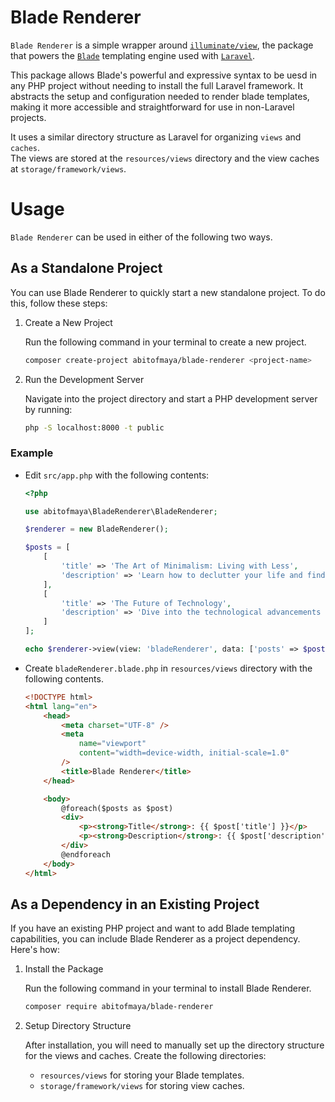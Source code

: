 # Blade Renderer

`Blade Renderer` is a simple wrapper around [`illuminate/view`](https://github.com/illuminate/view), the package that powers the [`Blade`](https://laravel.com/docs/master/blade) templating engine used with [`Laravel`](https://laravel.com/docs/master).

This package allows Blade's powerful and expressive syntax to be uesd in any PHP project without needing to install the full Laravel framework. It abstracts the setup and configuration needed to render blade templates, making it more accessible and straightforward for use in non-Laravel projects.

It uses a similar directory structure as Laravel for organizing `views` and `caches`.  
The views are stored at the `resources/views` directory and the view caches at `storage/framework/views`.

# Usage

`Blade Renderer` can be used in either of the following two ways.

## As a Standalone Project

You can use Blade Renderer to quickly start a new standalone project. To do this, follow these steps:

1.  Create a New Project

    Run the following command in your terminal to create a new project.

    ```sh
    composer create-project abitofmaya/blade-renderer <project-name>
    ```

2.  Run the Development Server

    Navigate into the project directory and start a PHP development server by running:

    ```sh
    php -S localhost:8000 -t public
    ```

### Example

-   Edit `src/app.php` with the following contents:

    ```php
    <?php

    use abitofmaya\BladeRenderer\BladeRenderer;

    $renderer = new BladeRenderer();

    $posts = [
        [
            'title' => 'The Art of Minimalism: Living with Less',
            'description' => 'Learn how to declutter your life and find happiness in simplicity.'
        ],
        [
            'title' => 'The Future of Technology',
            'description' => 'Dive into the technological advancements shaping the future.'
        ]
    ];

    echo $renderer->view(view: 'bladeRenderer', data: ['posts' => $posts]);
    ```

-   Create `bladeRenderer.blade.php` in `resources/views` directory with the following contents.

    ```html
    <!DOCTYPE html>
    <html lang="en">
        <head>
            <meta charset="UTF-8" />
            <meta
                name="viewport"
                content="width=device-width, initial-scale=1.0"
            />
            <title>Blade Renderer</title>
        </head>

        <body>
            @foreach($posts as $post)
            <div>
                <p><strong>Title</strong>: {{ $post['title'] }}</p>
                <p><strong>Description</strong>: {{ $post['description'] }}</p>
            </div>
            @endforeach
        </body>
    </html>
    ```

## As a Dependency in an Existing Project

If you have an existing PHP project and want to add Blade templating capabilities, you can include Blade Renderer as a project dependency. Here's how:

1. Install the Package

    Run the following command in your terminal to install Blade Renderer.

    ```sh
    composer require abitofmaya/blade-renderer
    ```

2. Setup Directory Structure

    After installation, you will need to manually set up the directory structure for the views and caches. Create the following directories:

    - `resources/views` for storing your Blade templates.
    - `storage/framework/views` for storing view caches.
